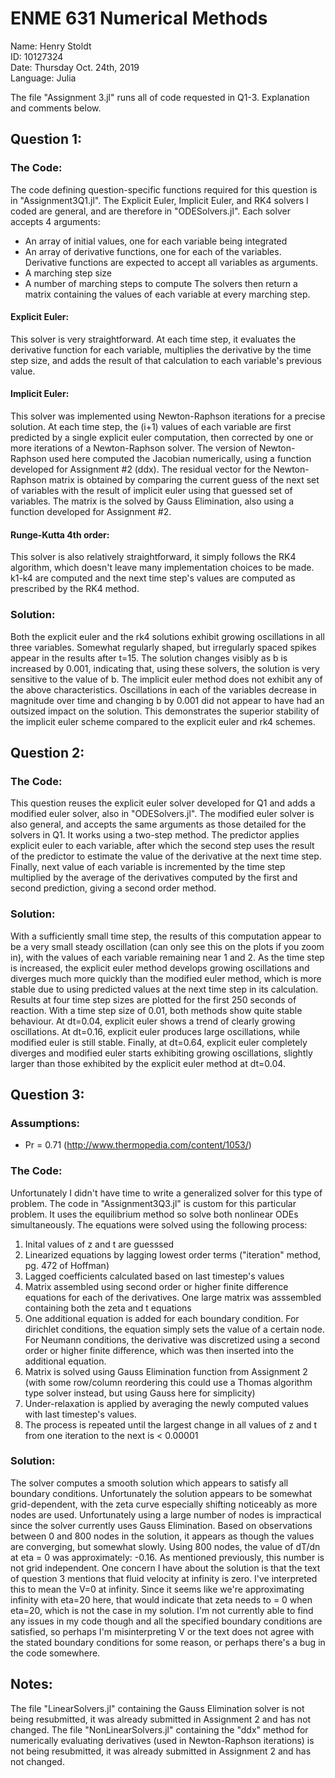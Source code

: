 # ENME 631 Numerical Methods
Name: Henry Stoldt  
ID: 10127324  
Date: Thursday Oct. 24th, 2019  
Language: Julia 

The file "Assignment 3.jl" runs all of code requested in Q1-3. Explanation and comments below.

## Question 1:
### The Code:
The code defining question-specific functions required for this question is in "Assignment3Q1.jl". The Explicit Euler, Implicit Euler, and RK4 solvers I coded are general, and are therefore in "ODESolvers.jl". Each solver accepts 4 arguments:
- An array of initial values, one for each variable being integrated
- An array of derivative functions, one for each of the variables. Derivative functions are expected to accept all variables as arguments.
- A marching step size
- A number of marching steps to compute
The solvers then return a matrix containing the values of each variable at every marching step.
#### Explicit Euler:
This solver is very straightforward. At each time step, it evaluates the derivative function for each variable, multiplies the derivative by the time step size, and adds the result of that calculation to each variable's previous value.
#### Implicit Euler:
This solver was implemented using Newton-Raphson iterations for a precise solution. At each time step, the (i+1) values of each variable are first predicted by a single explicit euler computation, then corrected by one or more iterations of a Newton-Raphson solver. The version of Newton-Raphson used here computed the Jacobian numerically, using a function developed for Assignment #2 (ddx). The residual vector for the Newton-Raphson matrix is obtained by comparing the current guess of the next set of variables with the result of implicit euler using that guessed set of variables. The matrix is the solved by Gauss Elimination, also using a function developed for Assignment #2.
#### Runge-Kutta 4th order:
This solver is also relatively straightforward, it simply follows the RK4 algorithm, which doesn't leave many implementation choices to be made. k1-k4 are computed and the next time step's values are computed as prescribed by the RK4 method.
### Solution:
Both the explicit euler and the rk4 solutions exhibit growing oscillations in all three variables. Somewhat regularly shaped, but irregularly spaced spikes appear in the results after t=15. The solution changes visibly as b is increased by 0.001, indicating that, using these solvers, the solution is very sensitive to the value of b. The implicit euler method does not exhibit any of the above characteristics. Oscillations in each of the variables decrease in magnitude over time and changing b by 0.001 did not appear to have had an outsized impact on the solution. This demonstrates the superior stability of the implicit euler scheme compared to the explicit euler and rk4 schemes.


## Question 2:
### The Code:
This question reuses the explicit euler solver developed for Q1 and adds a modified euler solver, also in "ODESolvers.jl". The modified euler solver is also general, and accepts the same arguments as those detailed for the solvers in Q1. It works using a two-step method. The predictor applies explicit euler to each variable, after which the second step uses the result of the predictor to estimate the value of the derivative at the next time step. Finally, next value of each variable is incremented by the time step multiplied by the average of the derivatives computed by the first and second prediction, giving a second order method.
### Solution:
With a sufficiently small time step, the results of this computation appear to be a very small steady oscillation (can only see this on the plots if you zoom in), with the values of each variable remaining near 1 and 2. As the time step is increased, the explicit euler method develops growing oscillations and diverges much more quickly than the modified euler method, which is more stable due to using predicted values at the next time step in its calculation. Results at four time step sizes are plotted for the first 250 seconds of reaction. With a time step size of 0.01, both methods show quite stable behaviour. At dt=0.04, explicit euler shows a trend of clearly growing oscillations. At dt=0.16, explicit euler produces large oscillations, while modified euler is still stable. Finally, at dt=0.64, explicit euler completely diverges and modified euler starts exhibiting growing oscillations, slightly larger than those exhibited by the explicit euler method at dt=0.04.

## Question 3:
### Assumptions:
- Pr = 0.71 (http://www.thermopedia.com/content/1053/)
### The Code:
Unfortunately I didn't have time to write a generalized solver for this type of problem. The code in "Assignment3Q3.jl" is custom for this particular problem. It uses the equilibrium method so solve both nonlinear ODEs simultaneously. The equations were solved using the following process:
1. Inital values of z and t are guesssed
2. Linearized equations by lagging lowest order terms ("iteration" method, pg. 472 of Hoffman)
3. Lagged coefficients calculated based on last timestep's values
4. Matrix assembled using second order or higher finite difference equations for each of the derivatives. One large matrix was asssembled containing both the zeta and t equations
5. One additional equation is added for each boundary condition. For dirichlet conditions, the equation simply sets the value of a certain node. For Neumann conditions, the derivative was discretized using a second order or higher finite difference, which was then inserted into the additional equation.
6. Matrix is solved using Gauss Elimination function from Assignment 2 (with some row/column reordering this could use a Thomas algorithm type solver instead, but using Gauss here for simplicity)
7. Under-relaxation is applied by averaging the newly computed values with last timestep's values.
8. The process is repeated until the largest change in all values of z and t from one iteration to the next is < 0.00001

### Solution:
The solver computes a smooth solution which appears to satisfy all boundary conditions. Unfortunately the solution appears to be somewhat grid-dependent, with the zeta curve especially shifting noticeably as more nodes are used. Unfortunately using a large number of nodes is impractical since the solver currently uses Gauss Elimination. Based on observations between 0 and 800 nodes in the solution, it appears as though the values are converging, but somewhat slowly.
Using 800 nodes, the value of dT/dn at eta = 0 was approximately: -0.16. As mentioned previously, this number is not grid independent. One concern I have about the solution is that the text of question 3 mentions that fluid velocity at infinity is zero. I've interpreted this to mean the V=0 at infinity. Since it seems like we're approximating infinity with eta=20 here, that would indicate that zeta needs to = 0 when eta=20, which is not the case in my solution. I'm not currently able to find any issues in my code though and all the specified boundary conditions are satisfied, so perhaps I'm misinterpreting V or the text does not agree with the stated boundary conditions for some reason, or perhaps there's a bug in the code somewhere.

## Notes:
The file "LinearSolvers.jl" containing the Gauss Elimination solver is not being resubmitted, it was already submitted in Assignment 2 and has not changed.
The file "NonLinearSolvers.jl" containing the "ddx" method for numerically evaluating derivatives (used in Newton-Raphson iterations) is not being resubmitted, it was already submitted in Assignment 2 and has not changed.